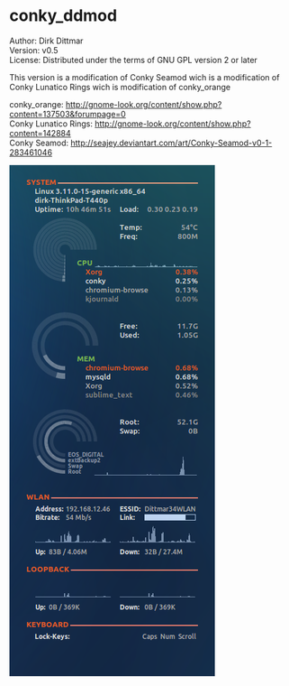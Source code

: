 # conky_ddmod
 
Author: Dirk Dittmar  
Version: v0.5  
License: Distributed under the terms of GNU GPL version 2 or later  

This version is a modification of Conky Seamod wich is a modification of Conky Lunatico Rings wich is modification of conky_orange

conky_orange:         http://gnome-look.org/content/show.php?content=137503&forumpage=0  
Conky Lunatico Rings: http://gnome-look.org/content/show.php?content=142884  
Conky Seamod:         http://seajey.deviantart.com/art/Conky-Seamod-v0-1-283461046  

![ScreenShot](preview.png)
